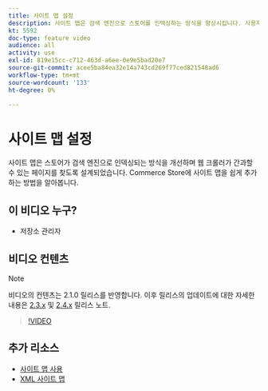 ```yaml
---
title: 사이트 맵 설정
description: 사이트 맵은 검색 엔진으로 스토어를 인덱싱하는 방식을 향상시킵니다. 사용자의 사이트 맵을 설정하는 방법을 알아봅니다 [!DNL Commerce] 관리자에 저장합니다.
kt: 5592
doc-type: feature video
audience: all
activity: use
exl-id: 819e15cc-c712-463d-a6ee-0e9e5bad20e7
source-git-commit: acee5ba84ea32e14a743cd269f77ced821548ad6
workflow-type: tm+mt
source-wordcount: '133'
ht-degree: 0%

---
```


# 사이트 맵 설정

사이트 맵은 스토어가 검색 엔진으로 인덱싱되는 방식을 개선하며 웹 크롤러가 간과할 수 있는 페이지를 찾도록 설계되었습니다. Commerce Store에 사이트 맵을 쉽게 추가하는 방법을 알아봅니다.

## 이 비디오 누구?

- 저장소 관리자

## 비디오 컨텐츠

>[!NOTE]
>
>비디오의 컨텐츠는 2.1.0 릴리스를 반영합니다. 이후 릴리스의 업데이트에 대한 자세한 내용은 [2.3.x](https://devdocs.magento.com/guides/v2.3/release-notes/bk-release-notes.html) 및 [2.4.x](https://devdocs.magento.com/guides/v2.4/release-notes/bk-release-notes.html) 릴리스 노트.

>[!VIDEO](https://video.tv.adobe.com/v/35748?quality=12&learn=on)

## 추가 리소스

- [사이트 맵 사용](https://docs.magento.com/user-guide/marketing/sitemap-xml.html)
- [XML 사이트 맵](https://docs.magento.com/user-guide/configuration/catalog/xml-sitemap.html)

